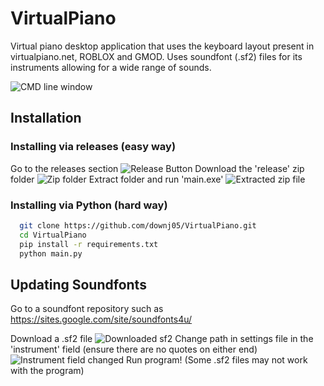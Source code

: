 # VirtualPiano
Virtual piano desktop application that uses the keyboard layout present in virtualpiano.net, ROBLOX and GMOD.
Uses soundfont (.sf2) files for its instruments allowing for a wide range of sounds.

![CMD line window](https://cdn.discordapp.com/attachments/588629635420520454/999546178398081085/unknown.png)

## Installation

### Installing via releases (easy way)

Go to the releases section
![Release Button](https://cdn.discordapp.com/attachments/588629635420520454/999543324501356646/unknown.png)
Download the 'release' zip folder
![Zip folder](https://cdn.discordapp.com/attachments/588629635420520454/999543688025866360/unknown.png)
Extract folder and run 'main.exe'
![Extracted zip file](https://cdn.discordapp.com/attachments/588629635420520454/999544006503575562/unknown.png)

### Installing via Python (hard way)

```bash
  git clone https://github.com/downj05/VirtualPiano.git
  cd VirtualPiano
  pip install -r requirements.txt
  python main.py
```
    
## Updating Soundfonts

Go to a soundfont repository such as https://sites.google.com/site/soundfonts4u/

Download a .sf2 file
![Downloaded sf2](https://cdn.discordapp.com/attachments/588629635420520454/999544745871294524/unknown.png)
Change path in settings file in the 'instrument' field (ensure there are no quotes on either end)
![Instrument field changed](https://cdn.discordapp.com/attachments/588629635420520454/999545599231807569/unknown.png)
Run program!
(Some .sf2 files may not work with the program)